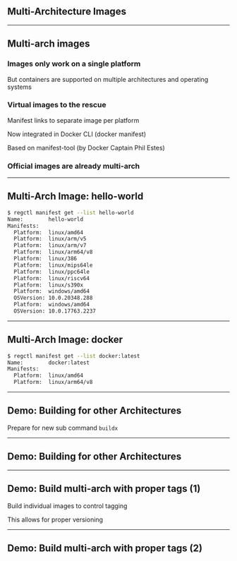 <!-- .slide: id="multi-arch" class="center" style="text-align: center; vertical-align: middle" -->

## Multi-Architecture Images

---

## Multi-arch images

### Images only work on a single platform

But containers are supported on multiple architectures and operating systems

### Virtual images to the rescue

Manifest links to separate image per platform

Now integrated in Docker CLI (docker manifest)

Based on manifest-tool (by Docker Captain Phil Estes)

### Official images are already multi-arch

---

## Multi-Arch Image: hello-world

```bash
$ regctl manifest get --list hello-world
Name:        hello-world
Manifests:
  Platform:  linux/amd64
  Platform:  linux/arm/v5
  Platform:  linux/arm/v7
  Platform:  linux/arm64/v8
  Platform:  linux/386
  Platform:  linux/mips64le
  Platform:  linux/ppc64le
  Platform:  linux/riscv64
  Platform:  linux/s390x
  Platform:  windows/amd64
  OSVersion: 10.0.20348.288
  Platform:  windows/amd64
  OSVersion: 10.0.17763.2237
```

---

## Multi-Arch Image: docker

```bash
$ regctl manifest get --list docker:latest
Name:        docker:latest
Manifests:
  Platform:  linux/amd64
  Platform:  linux/arm64/v8
```

---

## Demo: Building for other Architectures <!-- directory -->

Prepare for new sub command `buildx`

<!-- include: buildx-0.command -->

<!-- include: buildx-1.command -->

---

## Demo: Building for other Architectures <!-- directory -->

<!-- include: buildx-3.command -->

<!-- include: buildx-4.command -->

---

## Demo: Build multi-arch with proper tags (1) <!-- directory -->

Build individual images to control tagging

<!-- include: manifest-0.command -->

<!-- include: manifest-1.command -->

This allows for proper versioning

---

## Demo: Build multi-arch with proper tags (2) <!-- directory -->

<!-- include: manifest-2.command -->
